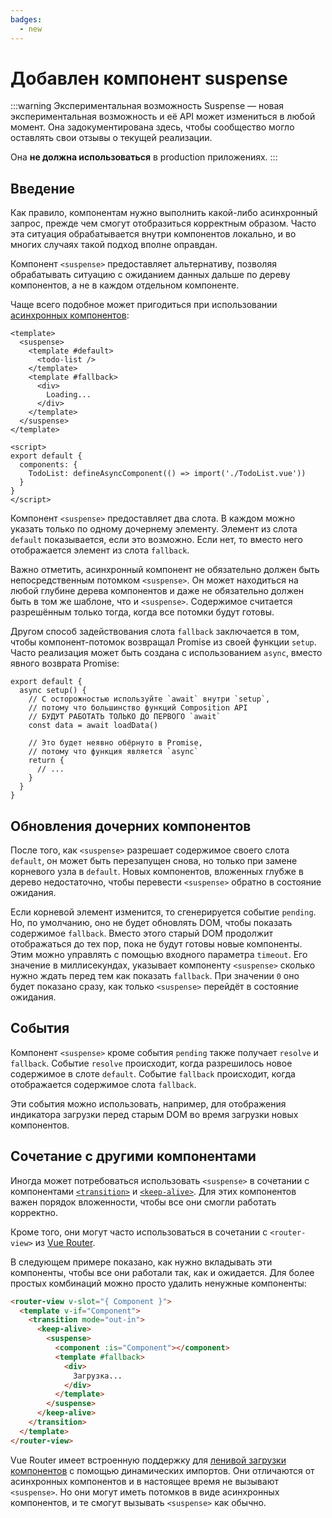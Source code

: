 ```yaml
---
badges:
  - new
---
```


# Добавлен компонент suspense <MigrationBadges :badges="$frontmatter.badges" />

:::warning Экспериментальная возможность
Suspense — новая экспериментальная возможность и её API может измениться в любой момент. Она задокументирована здесь, чтобы сообщество могло оставлять свои отзывы о текущей реализации.

Она **не должна использоваться** в production приложениях.
:::

## Введение

Как правило, компонентам нужно выполнить какой-либо асинхронный запрос, прежде чем смогут отобразиться корректным образом. Часто эта ситуация обрабатывается внутри компонентов локально, и во многих случаях такой подход вполне оправдан.

Компонент `<suspense>` предоставляет альтернативу, позволяя обрабатывать ситуацию с ожиданием данных дальше по дереву компонентов, а не в каждом отдельном компоненте.

Чаще всего подобное может пригодиться при использовании [асинхронных компонентов](../component-dynamic-async.md#асинхронные-компоненты):

```vue{2-4,6,17}
<template>
  <suspense>
    <template #default>
      <todo-list />
    </template>
    <template #fallback>
      <div>
        Loading...
      </div>
    </template>
  </suspense>
</template>

<script>
export default {
  components: {
    TodoList: defineAsyncComponent(() => import('./TodoList.vue'))
  }
}
</script>
```

Компонент `<suspense>` предоставляет два слота. В каждом можно указать только по одному дочернему элементу. Элемент из слота `default` показывается, если это возможно. Если нет, то вместо него отображается элемент из слота `fallback`.

Важно отметить, асинхронный компонент не обязательно должен быть непосредственным потомком `<suspense>`. Он может находиться на любой глубине дерева компонентов и даже не обязательно должен быть в том же шаблоне, что и `<suspense>`. Содержимое считается разрешённым только тогда, когда все потомки будут готовы.

Другом способ задействования слота `fallback` заключается в том, чтобы компонент-потомок возвращал Promise из своей функции `setup`. Часто реализация может быть создана с использованием `async`, вместо явного возврата Promise:

```js{2}
export default {
  async setup() {
    // С осторожностью используйте `await` внутри `setup`,
    // потому что большинство функций Composition API
    // БУДУТ РАБОТАТЬ ТОЛЬКО ДО ПЕРВОГО `await`
    const data = await loadData()

    // Это будет неявно обёрнуто в Promise,
    // потому что функция является `async`
    return {
      // ...
    }
  }
}
```

## Обновления дочерних компонентов

После того, как `<suspense>` разрешает содержимое своего слота `default`, он может быть перезапущен снова, но только при замене корневого узла в `default`. Новых компонентов, вложенных глубже в дерево недостаточно, чтобы перевести `<suspense>` обратно в состояние ожидания.

Если корневой элемент изменится, то сгенерируется событие `pending`. Но, по умолчанию, оно не будет обновлять DOM, чтобы показать содержимое `fallback`. Вместо этого старый DOM продолжит отображаться до тех пор, пока не будут готовы новые компоненты. Этим можно управлять с помощью входного параметра `timeout`. Его значение в миллисекундах, указывает компоненту `<suspense>` сколько нужно ждать перед тем как показать `fallback`. При значении `0` оно будет показано сразу, как только `<suspense>` перейдёт в состояние ожидания.

## События

Компонент `<suspense>` кроме события `pending` также получает `resolve` и `fallback`. Событие `resolve` происходит, когда разрешилось новое содержимое в слоте `default`. Событие `fallback` происходит, когда отображается содержимое слота `fallback`.

Эти события можно использовать, например, для отображения индикатора загрузки перед старым DOM во время загрузки новых компонентов.

## Сочетание с другими компонентами

Иногда может потребоваться использовать `<suspense>` в сочетании с компонентами [`<transition>`](../../api/built-in-components.md#transition) и [`<keep-alive>`](../../api/built-in-components.md#keep-alive). Для этих компонентов важен порядок вложенности, чтобы все они смогли работать корректно.

Кроме того, они могут часто использоваться в сочетании с `<router-view>` из [Vue Router](https://next.router.vuejs.org/).

В следующем примере показано, как нужно вкладывать эти компоненты, чтобы все они работали так, как и ожидается. Для более простых комбинаций можно просто удалить ненужные компоненты:

```html
<router-view v-slot="{ Component }">
  <template v-if="Component">
    <transition mode="out-in">
      <keep-alive>
        <suspense>
          <component :is="Component"></component>
          <template #fallback>
            <div>
              Загрузка...
            </div>
          </template>
        </suspense>
      </keep-alive>
    </transition>
  </template>
</router-view>
```

Vue Router имеет встроенную поддержку для [ленивой загрузки компонентов](https://next.router.vuejs.org/guide/advanced/lazy-loading.html) с помощью динамических импортов. Они отличаются от асинхронных компонентов и в настоящее время не вызывают `<suspense>`. Но они могут иметь потомков в виде асинхронных компонентов, и те смогут вызывать `<suspense>` как обычно.
